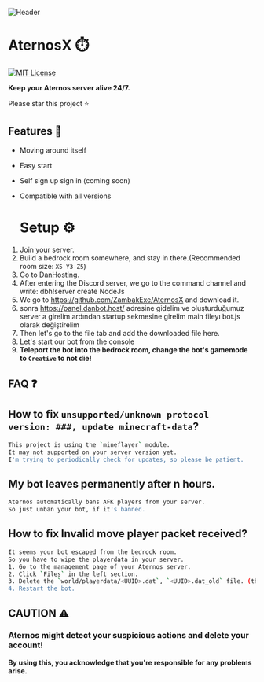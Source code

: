 ![Header](https://l24.im/kTOq)


# AternosX ⏱️

[![MIT License](https://img.shields.io/badge/License-MIT-green.svg)](https://choosealicense.com/licenses/mit/)

**Keep your Aternos server alive 24/7.**

Please star this project ⭐




## Features 📙

- Moving around itself
- Easy start
- Self sign up sign in (coming soon)
- Compatible with all versions

  # Setup ⚙
1. Join your server.
2. Build a bedrock room somewhere, and stay in there.(Recommended room size: `X5 Y3 Z5`)
3. Go to [DanHosting](https://discord.gg/dbh).
4. After entering the Discord server, we go to the command channel and write: dbh!server create NodeJs
5. We go to https://github.com/ZambakExe/AternosX and download it.
6. sonra https://panel.danbot.host/ adresine gidelim ve oluşturduğumuz server a girelim ardından startup sekmesine girelim main fileyı bot.js olarak değiştirelim
7. Then let's go to the file tab and add the downloaded file here.
8. Let's start our bot from the console
9. **Teleport the bot into the bedrock room, change the bot's gamemode to `Creative` to not die!**
## FAQ ❓

## How to fix `unsupported/unknown protocol version: ###, update minecraft-data`?

```bash
This project is using the `mineflayer` module.  
It may not supported on your server version yet.
I'm trying to periodically check for updates, so please be patient.
```
## My bot leaves permanently after n hours.


```bash
Aternos automatically bans AFK players from your server.
So just unban your bot, if it's banned.
```
## How to fix Invalid move player packet received?

```bash
It seems your bot escaped from the bedrock room.    
So you have to wipe the playerdata in your server.  
1. Go to the management page of your Aternos server.
2. Click `Files` in the left section.
3. Delete the `world/playerdata/<UUID>.dat`, `<UUID>.dat_old` file. (the UUID is your bot's UUID)
4. Restart the bot.
```



  
## CAUTION ⚠

### Aternos might detect your suspicious actions and delete your account!  
**By using this, you acknowledge that you're responsible for any problems arise.**  
